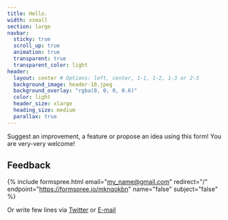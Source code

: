 ```yaml
---
title: Hello.
width: xsmall
section: large
navbar:
  sticky: true
  scroll_up: true
  animation: true
  transparent: true
  transparent_color: light
header:
  layout: center # Options: left, center, 1-1, 1-2, 1-3 or 2-3
  background_image: header-10.jpeg
  background_overlay: "rgba(0, 0, 0, 0.6)"
  color: light
  header_size: xlarge
  heading_size: medium
  parallax: true
---
```


Suggest an improvement, a&nbsp;feature or propose an idea using this form!
You are very-very welcome!

## Feedback
{% include formspree.html email="my_name@gmail.com" redirect="/" endpoint="https://formspree.io/mknqokbn" name="false" subject="false" %}

Or write few lines via [Twitter](https://twitter.com/v_ignatyev) or [E-mail](mailto:ya.na.pochte@gmail.com)
